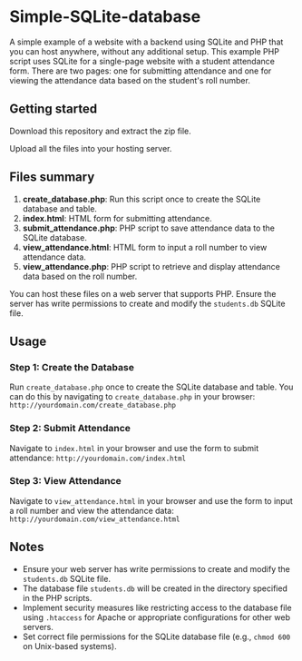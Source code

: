 # Simple-SQLite-database


A simple example of a website with a backend using SQLite and PHP that you can host anywhere, without any additional setup. This example PHP script uses SQLite for a single-page website with a student attendance form. There are two pages: one for submitting attendance and one for viewing the attendance data based on the student's roll number.

## Getting started

Download this repository and extract the zip file.

Upload all the files into your hosting server.

## Files summary

1. **create_database.php**: Run this script once to create the SQLite database and table.
2. **index.html**: HTML form for submitting attendance.
3. **submit_attendance.php**: PHP script to save attendance data to the SQLite database.
4. **view_attendance.html**: HTML form to input a roll number to view attendance data.
5. **view_attendance.php**: PHP script to retrieve and display attendance data based on the roll number.

You can host these files on a web server that supports PHP. Ensure the server has write permissions to create and modify the `students.db` SQLite file.

## Usage

### Step 1: Create the Database

Run `create_database.php` once to create the SQLite database and table. You can do this by navigating to `create_database.php` in your browser: 
`http://yourdomain.com/create_database.php`

### Step 2: Submit Attendance

Navigate to `index.html` in your browser and use the form to submit attendance: `http://yourdomain.com/index.html`

### Step 3: View Attendance

Navigate to `view_attendance.html` in your browser and use the form to input a roll number and view the attendance data: `http://yourdomain.com/view_attendance.html`



## Notes

- Ensure your web server has write permissions to create and modify the `students.db` SQLite file.
- The database file `students.db` will be created in the directory specified in the PHP scripts.
- Implement security measures like restricting access to the database file using `.htaccess` for Apache or appropriate configurations for other web servers.
- Set correct file permissions for the SQLite database file (e.g., `chmod 600` on Unix-based systems).

  
